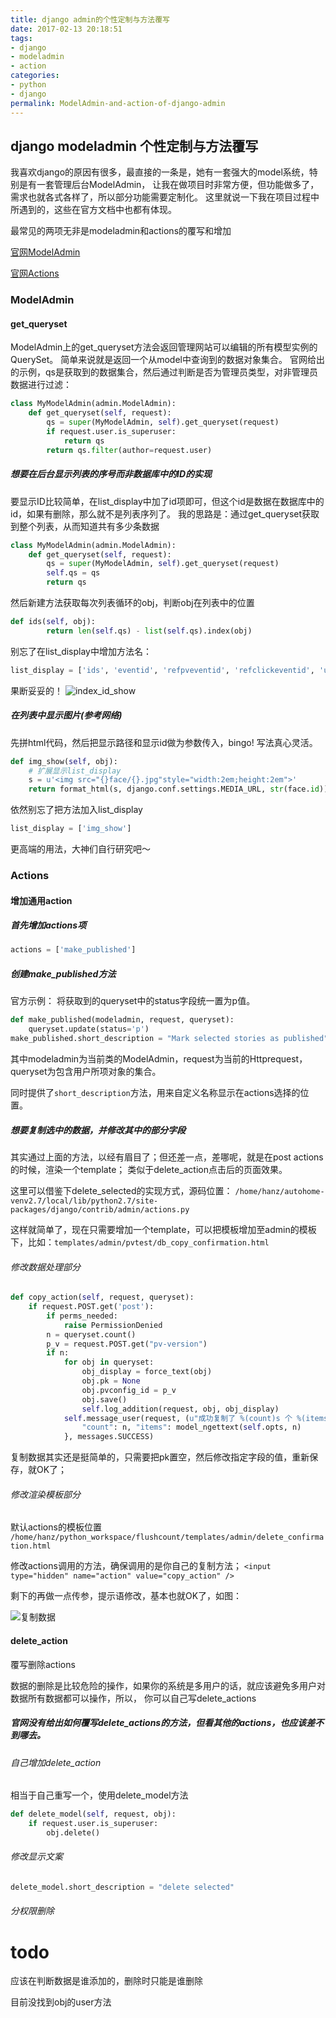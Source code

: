 ```yaml
---
title: django admin的个性定制与方法覆写
date: 2017-02-13 20:18:51
tags:
- django
- modeladmin
- action
categories:
- python
- django
permalink: ModelAdmin-and-action-of-django-admin
---
```


## django modeladmin 个性定制与方法覆写
我喜欢django的原因有很多，最直接的一条是，她有一套强大的model系统，特别是有一套管理后台ModelAdmin，
让我在做项目时非常方便，但功能做多了，需求也就各式各样了，所以部分功能需要定制化。
这里就说一下我在项目过程中所遇到的，这些在官方文档中也都有体现。

<!--more-->
最常见的两项无非是modeladmin和actions的覆写和增加

[官网ModelAdmin](https://docs.djangoproject.com/en/1.10/ref/contrib/admin/)

[官网Actions](https://docs.djangoproject.com/en/1.10/ref/contrib/admin/actions/)

### ModelAdmin

#### get_queryset
ModelAdmin上的get_queryset方法会返回管理网站可以编辑的所有模型实例的QuerySet。
简单来说就是返回一个从model中查询到的数据对象集合。
官网给出的示例，qs是获取到的数据集合，然后通过判断是否为管理员类型，对非管理员数据进行过滤：

```python
class MyModelAdmin(admin.ModelAdmin):
    def get_queryset(self, request):
        qs = super(MyModelAdmin, self).get_queryset(request)
        if request.user.is_superuser:
            return qs
        return qs.filter(author=request.user)
```
##### 想要在后台显示列表的序号而非数据库中的ID的实现
要显示ID比较简单，在list_display中加了id项即可，但这个id是数据在数据库中的id，如果有删除，那么就不是列表序列了。
我的思路是：通过get_queryset获取到整个列表，从而知道共有多少条数据

```python
class MyModelAdmin(admin.ModelAdmin):
    def get_queryset(self, request):
        qs = super(MyModelAdmin, self).get_queryset(request)
        self.qs = qs
        return qs
```

然后新建方法获取每次列表循环的obj，判断obj在列表中的位置
```python
def ids(self, obj):
        return len(self.qs) - list(self.qs).index(obj)
```
别忘了在list_display中增加方法名：
```python
list_display = ['ids', 'eventid', 'refpveventid', 'refclickeventid', 'updatetime']
```
果断妥妥的！
![index_id_show](http://oi1wvrjc2.bkt.clouddn.com/17-2-14/94925874-file_1487041725745_ba58.png)

##### 在列表中显示图片(参考网络)
先拼html代码，然后把显示路径和显示id做为参数传入，bingo! 写法真心灵活。
```python
def img_show(self, obj):
    # 扩展显示list_display
    s = u'<img src="{}face/{}.jpg"style="width:2em;height:2em">'
    return format_html(s, django.conf.settings.MEDIA_URL, str(face.id))
```
依然别忘了把方法加入list_display
```python
list_display = ['img_show']
```
更高端的用法，大神们自行研究吧～

### Actions

#### 增加通用action
##### 首先增加actions项
```python
actions = ['make_published']
```

##### 创建make_published方法
官方示例： 将获取到的queryset中的status字段统一置为p值。
```python
def make_published(modeladmin, request, queryset):
    queryset.update(status='p')
make_published.short_description = "Mark selected stories as published"
```
其中modeladmin为当前类的ModelAdmin，request为当前的Httprequest，queryset为包含用户所项对象的集合。

同时提供了`short_description`方法，用来自定义名称显示在actions选择的位置。

##### 想要复制选中的数据，并修改其中的部分字段
其实通过上面的方法，以经有眉目了；但还差一点，差哪呢，就是在post actions的时候，渲染一个template；
类似于delete_action点击后的页面效果。

这里可以借鉴下delete_selected的实现方式，源码位置：
`/home/hanz/autohome-venv2.7/local/lib/python2.7/site-packages/django/contrib/admin/actions.py`

这样就简单了，现在只需要增加一个template，可以把模板增加至admin的模板下，比如：`templates/admin/pvtest/db_copy_confirmation.html`

###### 修改数据处理部分
```python
def copy_action(self, request, queryset):
    if request.POST.get('post'):
        if perms_needed:
            raise PermissionDenied
        n = queryset.count()
        p_v = request.POST.get("pv-version")
        if n:
            for obj in queryset:
                obj_display = force_text(obj)
                obj.pk = None
                obj.pvconfig_id = p_v
                obj.save()
                self.log_addition(request, obj, obj_display)
            self.message_user(request, (u"成功复制了 %(count)s 个 %(items)s.") % {
                "count": n, "items": model_ngettext(self.opts, n)
            }, messages.SUCCESS)
```

复制数据其实还是挺简单的，只需要把pk置空，然后修改指定字段的值，重新保存，就OK了；

###### 修改渲染模板部分
默认actions的模板位置
`/home/hanz/python_workspace/flushcount/templates/admin/delete_confirmation.html`

修改actions调用的方法，确保调用的是你自己的复制方法；
`<input type="hidden" name="action" value="copy_action" />`

剩下的再做一点传参，提示语修改，基本也就OK了，如图：

![复制数据](http://oi1wvrjc2.bkt.clouddn.com/17-2-14/98045277-file_1487051259204_2634.png)

#### delete_action
覆写删除actions

数据的删除是比较危险的操作，如果你的系统是多用户的话，就应该避免多用户对数据所有数据都可以操作，所以，
你可以自己写delete_actions

##### 官网没有给出如何覆写delete_actions的方法，但看其他的actions，也应该差不到哪去。

###### 自己增加delete_action
相当于自己重写一个，使用delete_model方法
```python
def delete_model(self, request, obj):
    if request.user.is_superuser:
        obj.delete()
```

###### 修改显示文案
```python
delete_model.short_description = "delete selected"
```

###### 分权限删除
# todo

应该在判断数据是谁添加的，删除时只能是谁删除

目前没找到obj的user方法

